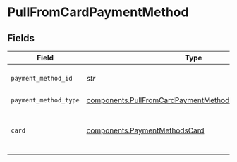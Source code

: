# PullFromCardPaymentMethod


## Fields

| Field                                                                                                                          | Type                                                                                                                           | Required                                                                                                                       | Description                                                                                                                    |
| ------------------------------------------------------------------------------------------------------------------------------ | ------------------------------------------------------------------------------------------------------------------------------ | ------------------------------------------------------------------------------------------------------------------------------ | ------------------------------------------------------------------------------------------------------------------------------ |
| `payment_method_id`                                                                                                            | *str*                                                                                                                          | :heavy_check_mark:                                                                                                             | ID of the payment method.                                                                                                      |
| `payment_method_type`                                                                                                          | [components.PullFromCardPaymentMethodPaymentMethodType](../../models/components/pullfromcardpaymentmethodpaymentmethodtype.md) | :heavy_check_mark:                                                                                                             | N/A                                                                                                                            |
| `card`                                                                                                                         | [components.PaymentMethodsCard](../../models/components/paymentmethodscard.md)                                                 | :heavy_check_mark:                                                                                                             | A card as contained within a payment method.                                                                                   |